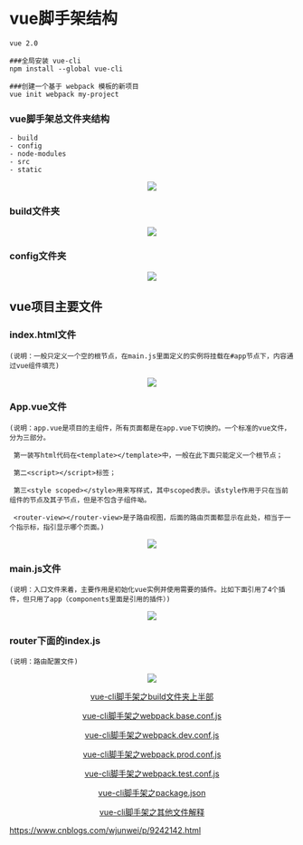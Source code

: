 
# vue脚手架结构

```
vue 2.0

###全局安装 vue-cli
npm install --global vue-cli

###创建一个基于 webpack 模板的新项目
vue init webpack my-project
```

 ### vue脚手架总文件夹结构
    - build
    - config
    - node-modules
    - src
    - static
<div align=center><img src="https://images2017.cnblogs.com/blog/916533/201801/916533-20180118181001443-1283702699.png"/></div>



### build文件夹
<div align=center><img src="https://images2017.cnblogs.com/blog/916533/201801/916533-20180118181038803-812248862.png"/></div>



### config文件夹
<div align=center><img src="https://images2017.cnblogs.com/blog/916533/201801/916533-20180118181124068-169648827.png"/></div>



## vue项目主要文件

  ### index.html文件
    (说明：一般只定义一个空的根节点，在main.js里面定义的实例将挂载在#app节点下，内容通过vue组件填充)
  <div align=center><img src="https://images2017.cnblogs.com/blog/916533/201801/916533-20180119092842974-1602031929.png"/></div>
  
  
   ### App.vue文件
    (说明：app.vue是项目的主组件，所有页面都是在app.vue下切换的。一个标准的vue文件，分为三部分。

     第一装写html代码在<template></template>中，一般在此下面只能定义一个根节点；

     第二<script></script>标签；

     第三<style scoped></style>用来写样式，其中scoped表示。该style作用于只在当前组件的节点及其子节点，但是不包含子组件呦。

     <router-view></router-view>是子路由视图，后面的路由页面都显示在此处，相当于一个指示标，指引显示哪个页面。)
  <div align=center><img src="https://images2017.cnblogs.com/blog/916533/201801/916533-20180119093833459-1224596892.png"/></div>


  ### main.js文件
    (说明：入口文件来着，主要作用是初始化vue实例并使用需要的插件。比如下面引用了4个插件，但只用了app（components里面是引用的插件）)
  <div align=center><img src="https://images2017.cnblogs.com/blog/916533/201801/916533-20180119100134474-1003780139.png"/></div>


  ### router下面的index.js
    (说明：路由配置文件)
  <div align=center><img src="https://images2017.cnblogs.com/blog/916533/201801/916533-20180119101556334-1868956418.png"/></div>













<div align=center>

   <a href='https://www.cnblogs.com/hongdiandian/p/8317989.html'>vue-cli脚手架之build文件夹上半部</a>

   <a href='https://www.cnblogs.com/hongdiandian/p/8318552.html'>vue-cli脚手架之webpack.base.conf.js</a>

   <a href='https://www.cnblogs.com/hongdiandian/p/8319506.html'>vue-cli脚手架之webpack.dev.conf.js</a>

   <a href='https://www.cnblogs.com/hongdiandian/p/8319514.html'>vue-cli脚手架之webpack.prod.conf.js</a>

   <a href='https://www.cnblogs.com/hongdiandian/p/8319516.html'>vue-cli脚手架之webpack.test.conf.js</a>

   <a href='https://www.cnblogs.com/hongdiandian/p/8321039.html'>vue-cli脚手架之package.json</a>

   <a href='https://www.cnblogs.com/hongdiandian/p/8321741.html'>vue-cli脚手架之其他文件解释</a>
</div>


https://www.cnblogs.com/wjunwei/p/9242142.html
